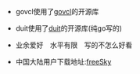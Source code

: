 - govcl使用了[govcl](https://github.com/ying32/govcl)的开源库
- duit使用了[duit](https://github.com/mjl-/duit)的开源库(纯go写的)

- 业余爱好　水平有限　写的不怎么好看

- 中国大陆用户下载地址:[freeSky](http://www.aquarianage.xyz:5212/#/s/AZTw)


